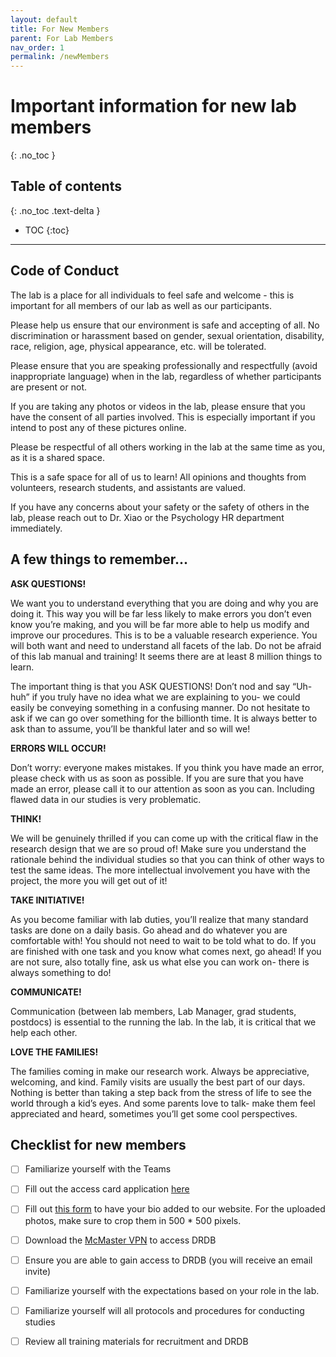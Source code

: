 ```yaml
---
layout: default
title: For New Members
parent: For Lab Members
nav_order: 1
permalink: /newMembers
---
```


# Important information for new lab members
{: .no_toc }

## Table of contents
{: .no_toc .text-delta }

* TOC
{:toc}

---

## Code of Conduct 

The lab is a place for all individuals to feel safe and welcome - this is important for all members of our lab as well as our participants.

Please help us ensure that our environment is safe and accepting of all.
No discrimination or harassment based on gender, sexual orientation, disability, race, religion, age, physical appearance, etc. will be tolerated. 

Please ensure that you are speaking professionally and respectfully (avoid inappropriate language) when in the lab, regardless of whether participants are present or not. 

If you are taking any photos or videos in the lab, please ensure that you have the consent of all parties involved. This is especially important if you intend to post any of these pictures online.

Please be respectful of all others working in the lab at the same time as you, as it is a shared space.

This is a safe space for all of us to learn! All opinions and thoughts from volunteers, research students, and assistants are valued.

If you have any concerns about your safety or the safety of others in the lab, please reach out to Dr. Xiao or the Psychology HR department immediately.



## A few things to remember...

**ASK QUESTIONS!**

 We want you to understand everything that you are doing and why you are doing it. This way you will be far less likely to make errors you don’t even know you’re making, and you will be far more able to help us modify and improve our procedures. This is to be a valuable research experience. You will both want and need to understand all facets of the lab. Do not be afraid of this lab manual and training! It seems there are at least 8 million things to learn.
 
 The important thing is that you ASK QUESTIONS! Don’t nod and say “Uh-huh” if you truly have no idea what we are explaining to you- we could easily be conveying something in a confusing manner. Do not hesitate to ask if we can go over something for the billionth time. It is always better to ask than to assume, you’ll be thankful later and so will we!


**ERRORS WILL OCCUR!**

 Don’t worry: everyone makes mistakes. If you think you have made an error, please check with us as soon as possible. If you are sure that you have made an error, please call it to our attention as soon as you can. Including flawed data in our studies is very problematic.

**THINK!** 

We will be genuinely thrilled if you can come up with the critical flaw in the research design that we are so proud of! Make sure you understand the rationale behind the individual studies so that you can think of other ways to test the same ideas. The more intellectual involvement you have with the project, the more you will get out of it!

**TAKE INITIATIVE!**

 As you become familiar with lab duties, you’ll realize that many standard tasks are done on a daily basis. Go ahead and do whatever you are comfortable with! You should not need to wait to be told what to do. If you are finished with one task and you know what comes next, go ahead! If you are not sure, also totally fine, ask us what else you can work on- there is always something to do!

**COMMUNICATE!** 

Communication (between lab members, Lab Manager, grad students, postdocs) is essential to the running the lab. In the lab, it is critical that we help each other.  

**LOVE THE FAMILIES!**

 The families coming in make our research work. Always be appreciative, welcoming, and kind. Family visits are usually the best part of our days. Nothing is better than taking a step back from the stress of life to see the world through a kid’s eyes. And some parents love to talk- make them feel appreciated and heard, sometimes you’ll get some cool perspectives.


## Checklist for new members

- [ ] Familiarize yourself with the Teams
- [ ] Fill out the access card application [here](https://forms.office.com/pages/responsepage.aspx?id=B2M3RCm0rUKMJSjNSW9HcudkN_4lJH5IiXFmxJeXy5JUN0xJNzZCM0lWSzMxQk9SUDVYRDM2MU9aSi4u)
- [ ] Fill out [this form](https://forms.office.com/r/DyyjwnPBXj) to have your bio added to our website. For the uploaded photos, make sure to crop them in 500 * 500 pixels.
- [ ] Download the [McMaster VPN](https://uts.mcmaster.ca/services/computers-printers-and-software/virtual-private-networking/) to access DRDB 
- [ ] Ensure you are able to gain access to DRDB (you will receive an email invite)
- [ ] Familiarize yourself with the expectations based on your role in the lab. 
- [ ] Familiarize yourself will all protocols and procedures for conducting studies
- [ ] Review all training materials for recruitment and DRDB

